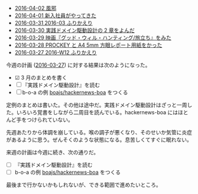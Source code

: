 - [2016-04-02 風邪][2016-04-02]
- [2016-04-01 新入社員がやってきた][2016-04-01]
- [2016-03-31 2016-03 ふりかえり][2016-03-31]
- [2016-03-30 実践ドメイン駆動設計の 2 章をよんだ][2016-03-30]
- [2016-03-29 映画『グッド・ウィル・ハンティング/旅立ち』をみた][2016-03-29]
- [2016-03-28 PROCKEY と A4 5mm 方眼レポート用紙をかった][2016-03-28]
- [2016-03-27 2016-W12 ふりかえり][2016-03-27]

今週の計画 ([2016-03-27][]) に対する結果は次のようになった。

- ☑ 3 月のまとめを書く
- ☐ 『実践ドメイン駆動設計』を読む
- ☐ b-o-a の例 [boajs/hackernews-boa][] をつくる

定例のまとめは書いた。その他は途中だ。実践ドメイン駆動設計はざっと一周した。いろいろ覚書をしながら二周目を読んでいる。hackernews-boa にはほとんど手をつけられていない。

先週あたりから体調を崩している。喉の調子が悪くなり、そのせいか気管に炎症があるように思う。ぜんそくのような状態になる。息苦しくてすぐに眠れない。

来週の計画は今週に続き、次の通りだ。

- ☐ 『実践ドメイン駆動設計』を読む
- ☐ b-o-a の例 [boajs/hackernews-boa][] をつくる

最後まで行かないかもしれないが、できる範囲で進めたいところ。

[2016-03-27]: https://blog.bouzuya.net/2016/03/27/
[2016-03-28]: https://blog.bouzuya.net/2016/03/28/
[2016-03-29]: https://blog.bouzuya.net/2016/03/29/
[2016-03-30]: https://blog.bouzuya.net/2016/03/30/
[2016-03-31]: https://blog.bouzuya.net/2016/03/31/
[2016-04-01]: https://blog.bouzuya.net/2016/04/01/
[2016-04-02]: https://blog.bouzuya.net/2016/04/02/
[boajs/hackernews-boa]: https://github.com/boajs/hackernews-boa
